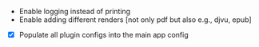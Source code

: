 * Enable logging instead of printing
* Enable adding different renders [not only pdf but also e.g., djvu, epub]
* [x] Populate all plugin configs into the main app config
